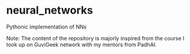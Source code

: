 # neural_networks
Pythonic implementation of NNs

Note:
The content of the repository is majorly inspired from the course I took up on GuviGeek network with my mentors from PadhAI. 

